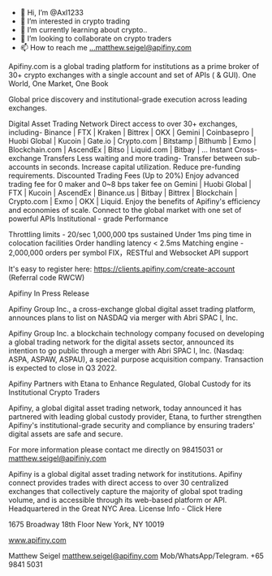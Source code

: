 - 👋 Hi, I’m @Axl1233
- 👀 I’m interested in crypto trading
- 🌱 I’m currently learning about crypto..
- 💞️ I’m looking to collaborate on crypto traders
- 📫 How to reach me ...matthew.seigel@apifiny.com

<!---
Axl1233/Axl1233 is a ✨ special ✨ repository because its `README.md` (this file) appears on your GitHub profile.
You can click the Preview link to take a look at your changes.
--->

Apifiny.com is a global trading platform for institutions as a prime broker of 30+ crypto exchanges with a single account and set of APIs ( & GUI). One World, One Market, One Book

Global price discovery and institutional-grade execution across leading exchanges. 

Digital Asset Trading Network
Direct access to over 30+ exchanges, including-
Binance | FTX | Kraken | Bittrex | OKX | Gemini | Coinbasepro | Huobi Global | Kucoin | Gate.io | Crypto.com | Bitstamp | Bithumb |  Exmo | Blockchain.com | AscendEx | Bitso | Liquid.com | Bitbay | ...
Instant Cross-exchange Transfers
Less waiting and more trading-
Transfer between sub-accounts in seconds.
Increase capital utilization.
Reduce pre-funding requirements.
Discounted Trading Fees (Up to 20%)
Enjoy advanced trading fee for 0 maker and 0~8 bps taker fee on Gemini | Huobi Global | FTX | Kucoin | AscendEx | Binance.us | Bitbay | Bittrex | Blockchain | Crypto.com | Exmo | OKX | Liquid. Enjoy the benefits of Apifiny's efficiency and economies of scale.
Connect to the global market with one set of powerful APIs
Institutional - grade Performance                             

Throttling limits - 20/sec                                            1,000,000 tps sustained
Under 1ms ping time in colocation facilities              Order handling latency < 2.5ms
Matching engine - 2,000,000 orders per symbol       FIX，RESTful and Websocket API support


It's easy to register here:
https://clients.apifiny.com/create-account (Referral code RWCW)

Apifiny In Press Release


Apifiny Group Inc., a cross-exchange global digital asset trading platform, announces plans to list on NASDAQ via merger with Abri SPAC I, Inc.

Apifiny Group Inc. a blockchain technology company focused on developing a global trading network for the digital assets sector, announced its intention to go public through a merger with Abri SPAC I, Inc. (Nasdaq: ASPA, ASPAW, ASPAU), a special purpose acquisition company. Transaction is expected to close in Q3 2022.

Apifiny Partners with Etana to Enhance Regulated, Global Custody for its Institutional Crypto Traders

Apifiny, a global digital asset trading network, today announced it has partnered with leading global custody provider, Etana, to further strengthen Apifiny's institutional-grade security and compliance by ensuring traders' digital assets are safe and secure.

For more information please contact me directly on 98415031 or matthew.seigel@apifiniy.com

Apifiny is a global digital asset trading network for institutions. Apifiny connect provides trades with direct access to over 30 centralized exchanges that collectively capture the majority of global spot trading volume, and is accessible through its web-based platform or API. Headquartered in the Great NYC Area. License Info - Click Here
 
1675 Broadway 18th Floor New York, NY 10019


www.apifiny.com

Matthew Seigel
matthew.seigel@apifiny.com
Mob/WhatsApp/Telegram. +65 9841 5031
